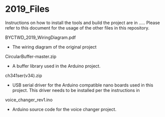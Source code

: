 # 2019_Files

Instructions on how to install the tools and build the project are in .....  Please refer to this document for the usage of the other files in this repository.


BYCTWD_2019_WiringDiagram.pdf
 - The wiring diagram of the original project


CircularBuffer-master.zip
 - A buffer library used in the Arduino project.


ch341ser(v34).zip
 - USB serial driver for the Arduino compatible nano boards used in this project.  This driver needs to be installed per the instructions in 


voice_changer_rev1.ino
 - Arduino source code for the voice changer project.
